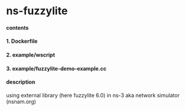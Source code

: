 # ns-fuzzylite

#### contents
#### 1. Dockerfile
#### 2. example/wscript
#### 3. example/fuzzylite-demo-example.cc

#### description
using external library (here fuzzylite 6.0) in ns-3 aka network simulator (nsnam.org)
